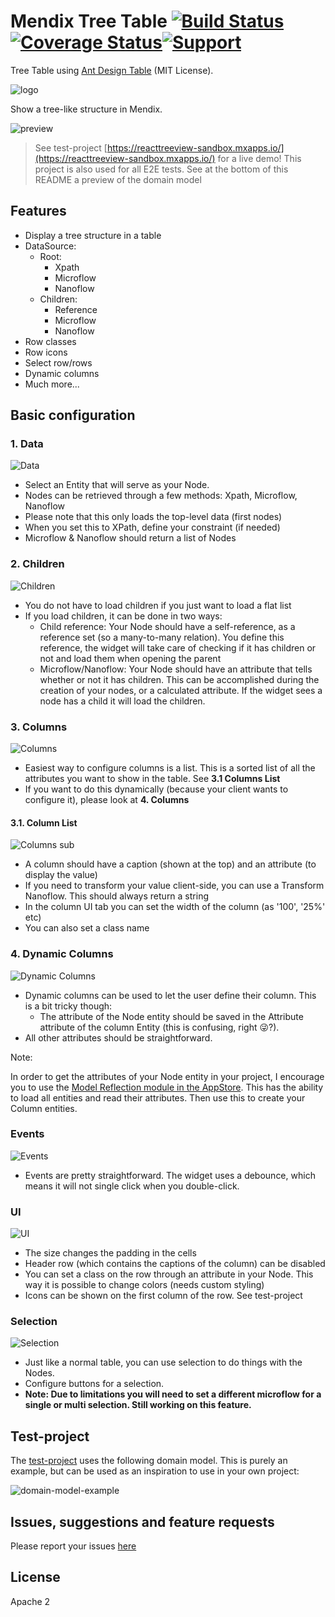 # Mendix Tree Table [![Build Status](https://travis-ci.org/JelteMX/mendix-tree-table.svg?branch=master)](https://travis-ci.org/JelteMX/mendix-tree-table) [![Coverage Status](https://coveralls.io/repos/github/JelteMX/mendix-tree-table/badge.svg?branch=master)](https://coveralls.io/github/JelteMX/mendix-tree-table?branch=master)[![Support](https://img.shields.io/badge/Mendix%20Support%3A-Community-orange.svg)](https://docs.mendix.com/developerportal/app-store/app-store-content-support)

Tree Table using [Ant Design Table](https://ant.design/components/table/) (MIT License).

![logo](assets/AppStoreIcon.png)

Show a tree-like structure in Mendix.

![preview](assets/preview.png)

> See test-project [https://reacttreeview-sandbox.mxapps.io/](https://reacttreeview-sandbox.mxapps.io/) for a live demo! This project is also used for all E2E tests. See at the bottom of this README a preview of the domain model

## Features
- Display a tree structure in a table
- DataSource:
  - Root:
    - Xpath
    - Microflow
    - Nanoflow
  - Children:
    - Reference
    - Microflow
    - Nanoflow
- Row classes
- Row icons
- Select row/rows
- Dynamic columns
- Much more...

## Basic configuration

### 1. Data
![Data](assets/tab01-data.png)

- Select an Entity that will serve as your Node.
- Nodes can be retrieved through a few methods: Xpath, Microflow, Nanoflow
- Please note that this only loads the top-level data (first nodes)
- When you set this to XPath, define your constraint (if needed)
- Microflow & Nanoflow should return a list of Nodes

### 2. Children
![Children](assets/tab02-children.png)

- You do not have to load children if you just want to load a flat list
- If you load children, it can be done in two ways:
  - Child reference: Your Node should have a self-reference, as a reference set (so a many-to-many relation). You define this reference, the widget will take care of checking if it has children or not and load them when opening the parent
  - Microflow/Nanoflow: Your Node should have an attribute that tells whether or not it has children. This can be accomplished during the creation of your nodes, or a calculated attribute. If the widget sees a node has a child it will load the children.

### 3. Columns
![Columns](assets/tab03-columns.png)

- Easiest way to configure columns is a list. This is a sorted list of all the attributes you want to show in the table. See **3.1 Columns List**
- If you want to do this dynamically (because your client wants to configure it), please look at **4. Columns**

#### 3.1. Column List
![Columns sub](assets/tab03-columns-sub.png)

- A column should have a caption (shown at the top) and an attribute (to display the value)
- If you need to transform your value client-side, you can use a Transform Nanoflow. This should always return a string
- In the column UI tab you can set the width of the column (as '100', '25%' etc)
- You can also set a class name

### 4. Dynamic Columns
![Dynamic Columns](assets/tab04-dynamic-columns.png)

- Dynamic columns can be used to let the user define their column. This is a bit tricky though:
  - The attribute of the Node entity should be saved in the Attribute attribute of the column Entity (this is confusing, right 😜?).
- All other attributes should be straightforward.

Note:

In order to get the attributes of your Node entity in your project, I encourage you to use the [Model Reflection module in the AppStore](https://appstore.home.mendix.com/link/app/69/). This has the ability to load all entities and read their attributes. Then use this to create your Column entities.

### Events
![Events](assets/tab05-events.png)

- Events are pretty straightforward. The widget uses a debounce, which means it will not single click when you double-click.

### UI
![UI](assets/tab06-ui.png)

- The size changes the padding in the cells
- Header row (which contains the captions of the column) can be disabled
- You can set a class on the row through an attribute in your Node. This way it is possible to change colors (needs custom styling)
- Icons can be shown on the first column of the row. See test-project

### Selection
![Selection](assets/tab07-selection.png)

- Just like a normal table, you can use selection to do things with the Nodes.
- Configure buttons for a selection.
- **Note: Due to limitations you will need to set a different microflow for a single or multi selection. Still working on this feature.**

## Test-project

The [test-project](https://reacttreeview-sandbox.mxapps.io/) uses the following domain model. This is purely an example, but can be used as an inspiration to use in your own project:

![domain-model-example](assets/domain-model-example.png)

## Issues, suggestions and feature requests

Please report your issues [here](https://github.com/JelteMX/mendix-tree-table/issues)

## License

Apache 2
